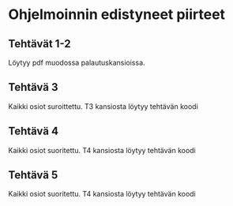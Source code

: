 # Ohjelmoinnin edistyneet piirteet

 ## Tehtävät 1-2
 Löytyy pdf muodossa palautuskansioissa.

 ## Tehtävä 3
 Kaikki osiot suroittettu. T3 kansiosta löytyy tehtävän koodi

 ## Tehtävä 4
 Kaikki osiot suoritettu. T4 kansiosta löytyy tehtävän koodi
 
  ## Tehtävä 5
 Kaikki osiot suoritettu. T4 kansiosta löytyy tehtävän koodi
 
